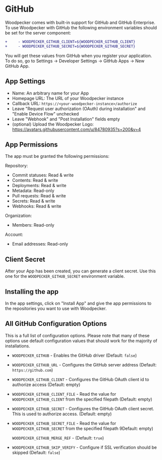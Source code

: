 # GitHub

Woodpecker comes with built-in support for GitHub and GitHub Enterprise.
To use Woodpecker with GitHub the following environment variables should be set for the server component:

```diff
+     - WOODPECKER_GITHUB_CLIENT=${WOODPECKER_GITHUB_CLIENT}
+     - WOODPECKER_GITHUB_SECRET=${WOODPECKER_GITHUB_SECRET}
```

You will get these values from GitHub when you register your application.
To do so, go to Settings -> Developer Settings -> GitHub Apps -> New GitHub App.

## App Settings

- Name: An arbitrary name for your App
- Homepage URL: The URL of your Woodpecker instance
- Callback URL: `https://<your-woodpecker-instance>/authorize`
- Leave "Request user authorization (OAuth) during installation" and "Enable Device Flow" unchecked
- Leave "Webhook" and "Post Installation" fields empty
- (optional) Upload the Woodpecker Logo: https://avatars.githubusercontent.com/u/84780935?s=200&v=4

## App Permissions

The app must be granted the following permissions:

Repository:

- Commit statuses: Read & write
- Contents: Read & write
- Deployments: Read & write
- Metadata: Read-only
- Pull requests: Read & write
- Secrets: Read & write
- Webhooks: Read & write

Organization:

- Members: Read-only

Account:

- Email addresses: Read-only

## Client Secret

After your App has been created, you can generate a client secret.
Use this one for the `WOODPECKER_GITHUB_SECRET` environment variable.

## Installing the app

In the app settings, click on "Install App" and give the app permissions to the repositories you want to use with Woodpecker.

## All GitHub Configuration Options

This is a full list of configuration options. Please note that many of these options use default configuration values that should work for the majority of installations.

- `WOODPECKER_GITHUB` - Enables the GitHub driver (Default: `false`)

- `WOODPECKER_GITHUB_URL` - Configures the GitHub server address (Default: `https://github.com`)

- `WOODPECKER_GITHUB_CLIENT` - Configures the GitHub OAuth client id to authorize access (Default: empty)

- `WOODPECKER_GITHUB_CLIENT_FILE` - Read the value for `WOODPECKER_GITHUB_CLIENT` from the specified filepath (Default: empty)

- `WOODPECKER_GITHUB_SECRET` - Configures the GitHub OAuth client secret. This is used to authorize access. (Default: empty)

- `WOODPECKER_GITHUB_SECRET_FILE` - Read the value for `WOODPECKER_GITHUB_SECRET` from the specified filepath 9Default: empty)

  `WOODPECKER_GITHUB_MERGE_REF` - (Default: `true`)

- `WOODPECKER_GITHUB_SKIP_VERIFY` - Configure if SSL verification should be skipped (Default: `false`)
